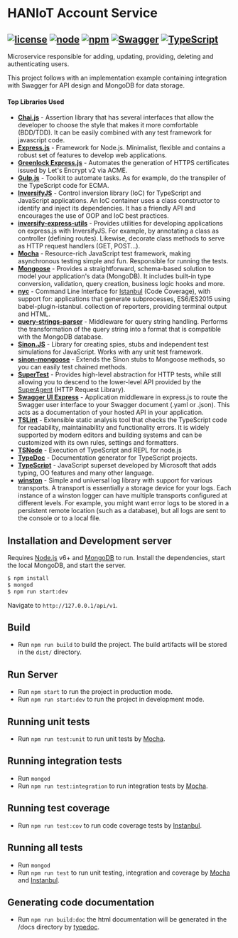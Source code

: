 # HANIoT Account Service
[![license](https://img.shields.io/github/license/mashape/apistatus.svg)](https://github.com/LIBE-NUTES/template-base-ts/blob/master/LICENSE) [![node](https://img.shields.io/badge/node-v11.1.0-red.svg)](https://nodejs.org/) [![npm](https://img.shields.io/badge/npm-v6.4.1-red.svg)](https://nodejs.org/) [![Swagger](https://img.shields.io/badge/swagger-v3.0-green.svg?longCache=true&style=flat)](https://swagger.io/) [![TypeScript](https://badges.frapsoft.com/typescript/love/typescript.png?v=101)](https://www.typescriptlang.org/)
--
Microservice responsible for adding, updating, providing, deleting and authenticating users.

This project follows with an implementation example containing integration with Swagger for API design and MongoDB for data storage.


#### Top Libraries Used
- [**Chai.js**](https://www.chaijs.com/) - Assertion library that has several interfaces that allow the developer to choose the style that makes it more comfortable (BDD/TDD). It can be easily combined with any test framework for javascript code.
- [**Express.js**](https://expressjs.com) - Framework for Node.js. Minimalist, flexible and contains a robust set of features to develop web applications.
- [**Greenlock Express.js**](https://github.com/Daplie/greenlock-express) - Automates the generation of HTTPS certificates issued by Let's Encrypt v2 via ACME.
- [**Gulp.js**](https://gulpjs.com/) - Toolkit to automate tasks. As for example, do the transpiler of the TypeScript code for ECMA.
- [**InversifyJS**](http://inversify.io/) - Control inversion library (IoC) for TypeScript and JavaScript applications. An IoC container uses a class constructor to identify and inject its dependencies. It has a friendly API and encourages the use of OOP and IoC best practices.
- [**inversify-express-utils**](https://github.com/inversify/inversify-express-utils) - Provides utilities for developing applications on express.js with InversifyJS. For example, by annotating a class as controller (defining routes). Likewise, decorate class methods to serve as HTTP request handlers (GET, POST...).
- [**Mocha**](https://mochajs.org/) - Resource-rich JavaScript test framework, making asynchronous testing simple and fun. Responsible for running the tests.
- [**Mongoose**](https://mongoosejs.com/) - Provides a straightforward, schema-based solution to model your application's data (MongoDB). It includes built-in type conversion, validation, query creation, business logic hooks and more.
- [**nyc**](https://github.com/istanbuljs/nyc) - Command Line Interface for [Istanbul](https://istanbul.js.org/) (Code Coverage), with support for: applications that generate subprocesses, ES6/ES2015 using babel-plugin-istanbul. collection of reporters, providing terminal output and HTML.
- [**query-strings-parser**](https://www.npmjs.com/package/query-strings-parser) - Middleware for query string handling. Performs the transformation of the query string into a format that is compatible with the MongoDB database.
- [**Sinon.JS**](https://sinonjs.org/) - Library for creating spies, stubs and independent test simulations for JavaScript. Works with any unit test framework.
- [**sinon-mongoose**](https://www.npmjs.com/package/sinon-mongoose) - Extends the Sinon stubs to Mongoose methods, so you can easily test chained methods.
- [**SuperTest**](https://github.com/visionmedia/supertest) - Provides high-level abstraction for HTTP tests, while still allowing you to descend to the lower-level API provided by the [SuperAgent](https://github.com/visionmedia/superagent) (HTTP Request Library).
- [**Swagger UI Express**](https://www.npmjs.com/package/swagger-ui-express) - Application middleware in express.js to route the Swagger user interface to your Swagger document (.yaml or .json). This acts as a documentation of your hosted API in your application.
- [**TSLint**](https://palantir.github.io/tslint/) - Extensible static analysis tool that checks the TypeScript code for readability, maintainability and functionality errors. It is widely supported by modern editors and building systems and can be customized with its own rules, settings and formatters.
- [**TSNode**](https://github.com/TypeStrong/ts-node) - Execution of TypeScript and REPL for node.js
- [**TypeDoc**](https://typedoc.org/) - Documentation generator for TypeScript projects.
- [**TypeScript**](https://www.typescriptlang.org/) - JavaScript superset developed by Microsoft that adds typing, OO features and many other language.
- [**winston**](https://github.com/winstonjs/winston) - Simple and universal log library with support for various transports. A transport is essentially a storage device for your logs. Each instance of a winston logger can have multiple transports configured at different levels. For example, you might want error logs to be stored in a persistent remote location (such as a database), but all logs are sent to the console or to a local file.

## Installation and Development server
Requires [Node.js](https://nodejs.org/) v6+ and [MongoDB](https://www.mongodb.com) to run.
Install the dependencies, start the local MongoDB, and start the server.
```sh
$ npm install
$ mongod
$ npm run start:dev
```
Navigate to `http://127.0.0.1/api/v1`.

## Build
- Run `npm run build` to build the project. The build artifacts will be stored in the `dist/` directory.

## Run Server
- Run `npm start` to run the project in production mode.
- Run `npm run start:dev` to run the project in development mode.


## Running unit tests
- Run `npm run test:unit` to run unit tests by [Mocha](https://mochajs.org/).

## Running integration tests
- Run `mongod`
- Run `npm run test:integration` to run integration tests by [Mocha](https://mochajs.org/).

## Running test coverage
- Run `npm run test:cov` to run code coverage tests by [Instanbul](https://istanbul.js.org/).

## Running all tests
- Run `mongod`
- Run `npm run test` to run unit testing, integration and coverage by [Mocha](https://mochajs.org/) and [Instanbul](https://istanbul.js.org/).

## Generating code documentation
- Run `npm run build:doc` the html documentation will be generated in the /docs directory by [typedoc](https://typedoc.org/).
